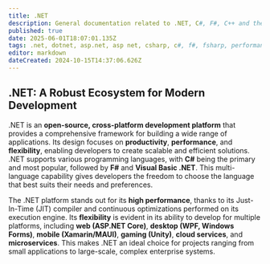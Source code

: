 ```yaml
---
title: .NET
description: General documentation related to .NET, C#, F#, C++ and the entire related ecosystem
published: true
date: 2025-06-01T18:07:01.135Z
tags: .net, dotnet, asp.net, asp net, csharp, c#, f#, fsharp, performance, high level, high performance, functional programming
editor: markdown
dateCreated: 2024-10-15T14:37:06.626Z
---
```


## .NET: A Robust Ecosystem for Modern Development

.NET is an **open-source, cross-platform development platform** that provides a comprehensive framework for building a wide range of applications. Its design focuses on **productivity**, **performance**, and **flexibility**, enabling developers to create scalable and efficient solutions. .NET supports various programming languages, with **C#** being the primary and most popular, followed by **F#** and **Visual Basic .NET**. This multi-language capability gives developers the freedom to choose the language that best suits their needs and preferences.

The .NET platform stands out for its **high performance**, thanks to its Just-In-Time (JIT) compiler and continuous optimizations performed on its execution engine. Its **flexibility** is evident in its ability to develop for multiple platforms, including **web (ASP.NET Core)**, **desktop (WPF, Windows Forms)**, **mobile (Xamarin/MAUI)**, **gaming (Unity)**, **cloud services**, and **microservices**. This makes .NET an ideal choice for projects ranging from small applications to large-scale, complex enterprise systems.